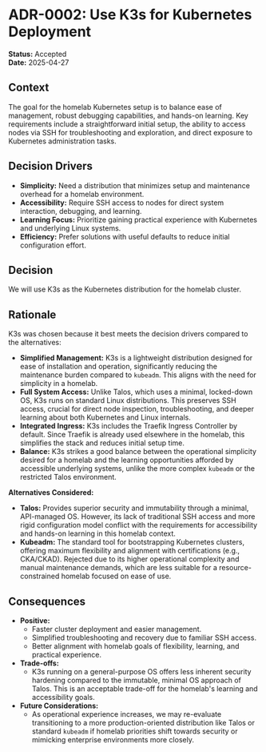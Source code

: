# ADR-0002: Use K3s for Kubernetes Deployment

**Status:** Accepted  
**Date:** 2025-04-27

## Context

The goal for the homelab Kubernetes setup is to balance ease of management, robust debugging capabilities, and hands-on learning. Key requirements include a straightforward initial setup, the ability to access nodes via SSH for troubleshooting and exploration, and direct exposure to Kubernetes administration tasks.

## Decision Drivers

*   **Simplicity:** Need a distribution that minimizes setup and maintenance overhead for a homelab environment.
*   **Accessibility:** Require SSH access to nodes for direct system interaction, debugging, and learning.
*   **Learning Focus:** Prioritize gaining practical experience with Kubernetes and underlying Linux systems.
*   **Efficiency:** Prefer solutions with useful defaults to reduce initial configuration effort.

## Decision

We will use K3s as the Kubernetes distribution for the homelab cluster.

## Rationale

K3s was chosen because it best meets the decision drivers compared to the alternatives:

*   **Simplified Management:** K3s is a lightweight distribution designed for ease of installation and operation, significantly reducing the maintenance burden compared to `kubeadm`. This aligns with the need for simplicity in a homelab.
*   **Full System Access:** Unlike Talos, which uses a minimal, locked-down OS, K3s runs on standard Linux distributions. This preserves SSH access, crucial for direct node inspection, troubleshooting, and deeper learning about both Kubernetes and Linux internals.
*   **Integrated Ingress:** K3s includes the Traefik Ingress Controller by default. Since Traefik is already used elsewhere in the homelab, this simplifies the stack and reduces initial setup time.
*   **Balance:** K3s strikes a good balance between the operational simplicity desired for a homelab and the learning opportunities afforded by accessible underlying systems, unlike the more complex `kubeadm` or the restricted Talos environment.

**Alternatives Considered:**

*   **Talos:** Provides superior security and immutability through a minimal, API-managed OS. However, its lack of traditional SSH access and more rigid configuration model conflict with the requirements for accessibility and hands-on learning in this homelab context.
*   **Kubeadm:** The standard tool for bootstrapping Kubernetes clusters, offering maximum flexibility and alignment with certifications (e.g., CKA/CKAD). Rejected due to its higher operational complexity and manual maintenance demands, which are less suitable for a resource-constrained homelab focused on ease of use.

## Consequences

*   **Positive:**
    *   Faster cluster deployment and easier management.
    *   Simplified troubleshooting and recovery due to familiar SSH access.
    *   Better alignment with homelab goals of flexibility, learning, and practical experience.
*   **Trade-offs:**
    *   K3s running on a general-purpose OS offers less inherent security hardening compared to the immutable, minimal OS approach of Talos. This is an acceptable trade-off for the homelab's learning and accessibility goals.
*   **Future Considerations:**
    *   As operational experience increases, we may re-evaluate transitioning to a more production-oriented distribution like Talos or standard `kubeadm` if homelab priorities shift towards security or mimicking enterprise environments more closely.
